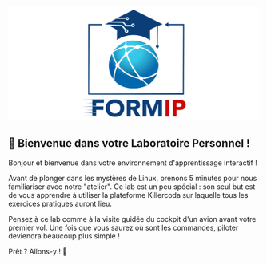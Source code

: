 ![Formip](../assets/formip_logo_padded.png)

## 🐧 Bienvenue dans votre Laboratoire Personnel !

Bonjour et bienvenue dans votre environnement d'apprentissage interactif !

Avant de plonger dans les mystères de Linux, prenons 5 minutes pour nous familiariser avec notre "atelier". Ce lab est un peu spécial : son seul but est de vous apprendre à utiliser la plateforme Killercoda sur laquelle tous les exercices pratiques auront lieu.

Pensez à ce lab comme à la visite guidée du cockpit d'un avion avant votre premier vol. Une fois que vous saurez où sont les commandes, piloter deviendra beaucoup plus simple !

Prêt ? Allons-y ! 🚀